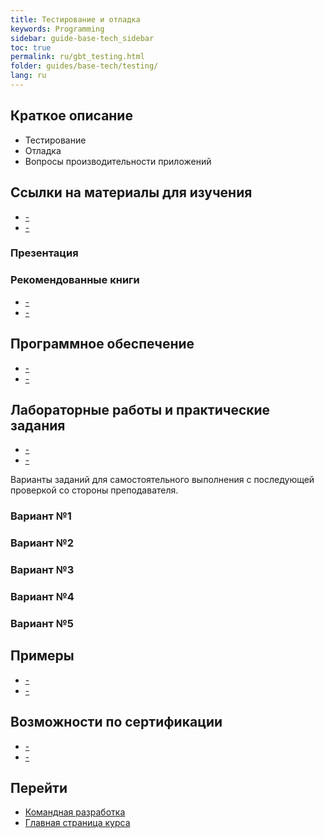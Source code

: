 ```yaml
---
title: Тестирование и отладка
keywords: Programming
sidebar: guide-base-tech_sidebar
toc: true
permalink: ru/gbt_testing.html
folder: guides/base-tech/testing/
lang: ru
---
```


## Краткое описание

* Тестирование
* Отладка
* Вопросы производительности приложений 

##  Ссылки на материалы для изучения

* [-]()
* [-]()

### Презентация

### Рекомендованные книги

* [-]()
* [-]()

## Программное обеспечение

* [-]()
* [-]()

## Лабораторные работы и практические задания

* [-]()
* [-]()

Варианты заданий для самостоятельного выполнения с последующей проверкой со стороны преподавателя.

### Вариант №1

### Вариант №2

### Вариант №3

### Вариант №4

### Вариант №5

## Примеры

* [-]()
* [-]()

## Возможности по сертификации

* [-]()
* [-]()

## Перейти

* [Командная разработка](gbt_team-management.html)
* [Главная страница курса](gbt_landing-page.html)